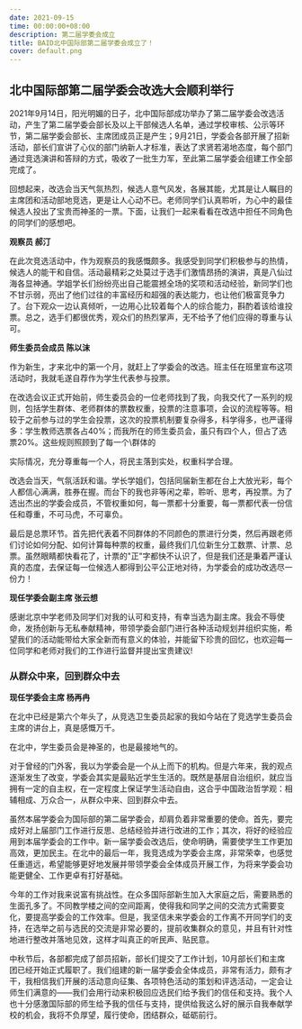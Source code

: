 ```yaml
---
date: 2021-09-15
time: 00:00:00+08:00
description: 第二届学委会成立
title: BAID北中国际部第二届学委会成立了！
cover: default.png
---
```


## 北中国际部第二届学委会改选大会顺利举行

2021年9月14日，阳光明媚的日子，北中国际部成功举办了第二届学委会改选活动，产生了第二届学委会部长及以上干部候选人名单，通过学校审核、公示等环节，第二届学委会部长、主席团成员正是产生；9月21日，学委会各部开展了招新活动，部长们宣讲了心仪的部门纳新人才标准，表达了求贤若渴地态度，每个部门通过竞选演讲和答辩的方式，吸收了一批生力军，至此第二届学委会组建工作全部完成了。

回想起来，改选会当天气氛热烈，候选人意气风发，各展其能，尤其是让人瞩目的主席团和活动部地竞选，更是让人心动不已。老师同学们认真聆听，为心中的最佳候选人投出了宝贵而神圣的一票。下面，让我们一起来看看在改选中担任不同角色的同学们的感想吧。

**观察员 郝汀**

在此次竞选活动中，作为观察员的我感慨颇多。我感受到同学们积极参与的热情，候选人的能干和自信。活动最精彩之处莫过于选手们激情昂扬的演讲，真是八仙过海各显神通。学姐学长们纷纷亮出自己能震撼全场的奖项和活动经验，新同学们也不甘示弱，亮出了他们过往的丰富经历和超强的表达能力，也让他们极富竞争力了。台下观众一边认真倾听，一边用心比较着每个人的综合能力，斟酌着该给谁投票。总之，选手们都很优秀，观众们的热烈掌声，无不给予了他们应得的尊重与认可。

**师生委员会成员 陈以沫**

作为新生，才来北中的第一个月，就赶上了学委会的改选。班主任在班里宣布这项活动时，我就毛遂自荐作为学生代表参与投票。

在改选会议正式开始前，师生委员会的一位老师找到了我，向我交代了一系列的规则，包括学生群体、老师群体的票数权重，投票的注意事项，会议的流程等等。相较于之前参与过的学生会投票，这次的投票机制要复杂得多，科学得多，也严谨得多：学生教师选票各占40%；而我所在的师生委员会，虽只有四个人，但占了选票20%。这些规则照顾到了每一个\群体的

实际情况，充分尊重每一个人，将民主落到实处，权重科学合理。

改选会当天，气氛活跃和谐。学长学姐们，包括同届新生都在台上大放光彩，每个人都信心满满，胜券在握。而台下的我也非等闲之辈，聆听、思考，再投票。为了选出杰出的学委会成员，不管权重如何，每一票都十分重要，每一票都代表一份信任和尊重，不可马虎，不可辜负。

最后是总票环节。首先把代表着不同群体的不同颜色的票进行分类，然后再跟老师们讨论如何分配、如何计算每种票的权重，最终我们几位新生分工数票、计票、总票。虽然眼睛都快看花了，计票的"正"字都快不认识了，但是我们还是秉着严谨认真的态度，去保证每一位候选人都得到公平公正地对待，为学委会的成功改选尽一份力！

**现任学委会副主席 张云想**

感谢北京中学老师及同学们对我的认可和支持，有幸当选为副主席。我会不辱使命，发扬创新与无私奉献精神，带领学委会部门进行各种活动规划并组织实施，希望我们的活动能带给大家全新而有意义的体验，并能留下珍贵的回忆，也欢迎每一位同学和老师对我们的工作进行监督并提出宝贵建议!

### 从群众中来，回到群众中去

**现任学委会主席 杨再冉**

在北中已经是第六个年头了，从竞选卫生委员起家的我如今站在了竞选学生委员会主席的讲台上，真是感慨万千。

在北中，学生委员会是神圣的，也是最接地气的。

对于曾经的门外客，我以为学委会是一个从上而下的机构。但是六年来，我的观点逐渐发生了改变，学委会其实是最贴近学生生活的。既然是基层自治组织，就应当拥有一定的自主权，在一定程度上保证学生活动自由，这合乎中国政治哲学观：相辅相成、万众合一，从群众中来、回到群众中去。

虽然本届学委会为国际部的第二届学委会，却肩负着非常重要的使命。首先，要完成好对上届部门工作进行反思、总结经验并进行改进的工作；其次，将好的经验应用到本届学委会的工作中。新一届学委会改选后，使命明确，需要使学生工作更加高效，更加民主。在北中的最后一年，我竞选成为学委会主席，非常荣幸，也感觉任重道远，希望能够更好地发展并带领学委会全体成员开展工作，为将来学委会功能更健全、工作更卓有打好基础。

今年的工作对我来说富有挑战性。在众多国际部新生加入大家庭之后，需要熟悉的生面孔多了。不同教学楼之间的空间距离，使得我和同学之间的交流方式需要变化，要提高学委会的工作效率。但是，我坚信未来学委会的工作离不开同学们的支持，在选举之前与选民的交流是非常必要的，提前收集群众的意见，并且有针对性地进行整改并落地见效，这样才叫真正的听民声、贴民意。

中秋节后，各部都完成了部员招新，部长们提交了工作计划，10月部长们和主席团已经开始正式履职了。我们组建的新一届学委会全体成员，非常有活力，颇有才干，我相信我们开展的活动意向征集、各项特色活动的策划和评选活动，一定会让师生们满意的——我们会用行动来积极回应选民们给予我们的信任和支持。我个人也十分感激国际部的师生给予我的信任与支持，提供给我这么好的展示自我奉献学校的机会，我将不负厚望，履行使命，团结群众，砥砺前行。